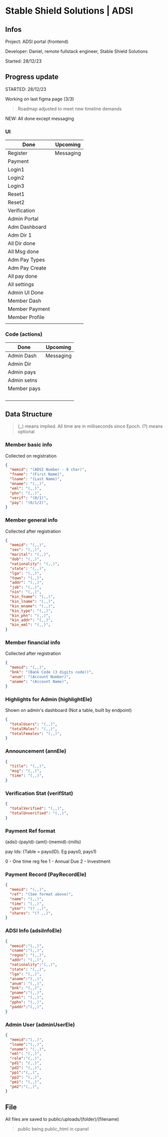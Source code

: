 # Stable Shield Solutions | ADSI

## Infos
Project: ADSI portal (frontend)

Developer: Daniel, remote fullstack engineer, Stable Shield Solutions

Started: 28/12/23



## Progress update

STARTED: 28/12/23

Working on last figma page (3/3)

> Roadmap adjusted to meet new timeline demands

NEW: All done except messaging 

### UI

| Done          | Upcoming      |
| ------------- | ------------- |
| Register      | Messaging     |
| Payment       |               |
| Login1        |               |
| Login2        |               |
| Login3        |               |
| Reset1        |               |
| Reset2        |               |
| Verification  |               |
| Admin Portal  |               |
| Adm Dashboard |               |
| Adm Dir 1     |               |
| All Dir done  |               |
| All Msg done  |               |
| Adm Pay Types |               |
| Adm Pay Create|               |
| All pay done  |               |
| All settings  |               |
| Admin UI Done |               |
| Member Dash   |               |
| Member Payment|               |
| Member Profile|               |
|               |               |

### Code (actions)

| Done          | Upcoming      |
| ------------- | ------------- |
| Admin Dash    | Messaging     |
| Admin Dir     |               |
| Admin pays    |               |
| Admin setns   |               |
| Member pays   |               |
|               |               |
|               |               |
|               |               |
|               |               |



## Data Structure

> (,,) means implied. All time are in milliseconds since Epoch. (?) means optional



### Member basic info

 Collected on registration

```json
{
  "memid": "(ADSI Number - 8 char)",
  "fname": "(First Name)",
  "lname": "(Last Name)",
  "mname": "(,,)",
  "eml": "(,,)",
  "phn": "(,,)",
  "verif": "(0/1)",
  "pay": "(0/1/2)",
}
```



### Member general info

 Collected after registration

```json
{
  "memid": "(,,)",
  "sex": "(,,)",
  "marital": "(,,)",
  "dob": "(,,)",
  "nationality": "(,,)",
  "state": "(,,)",
  "lga": "(,,)",
  "town": "(,,)",
  "addr": "(,,)",
  "job": "(,,)",
  "nin": "(,,)",
  "kin_fname": "(,,)",
  "kin_lname": "(,,)",
  "kin_mname": "(,,)",
  "kin_type": "(,,)",
  "kin_phn": "(,,)",
  "kin_addr": "(,,)",
  "kin_eml": "(,,)",
}
```




### Member financial info

 Collected after registration

```json
{
  "memid": "(,,)",
  "bnk": "(Bank Code (3 digits code))",
  "anum": "(Account Number)",
  "aname": "(Account Name)",
}
```



### Highlights for Admin (highlightEle)

 Shown on admin's dashboard (Not a table, built by endpoint)

```json
{
  "totalUsers": "(,,)",
  "totalMales": "(,,)",
  "totalFemales": "(,,)",
}
```



### Announcement (annEle)


```json
{
  "title": "(,,)",
  "msg": "(,,)",
  "time": "(,,)",
}
```



### Verification Stat (verifStat)

```json
{
  "totalVerified": "(,,)",
  "totalUnverified": "(,,)",
}
```

### Payment Ref format

(adsi)-(payId)-(amt)-(memid)-(mills)

pay Ids: (Table = pays(ID). Eg pays0, pays1)

0 - One time reg fee 
1 - Annual Due
2 - Investment




### Payment Record (PayRecordEle)

```json
{
  "memid": "(,,)",
  "ref": "(See format above)",
  "name": "(,,)",
  "time": "(,,)",
  "year": "(? ,,)",
  "shares": "(? ,,)",
}
```





### ADSI Info (adsiInfoEle)

```json
{
  "memid":"(,,)",
  "cname":"(,,)",
  "regno": "(,,)",
  "addr": "(,,)",
  "nationality":"(,,)",
  "state": "(,,)",
  "lga": "(,,)",
  "aname":"(,,)",
  "anum": "(,,)",
  "bnk": "(,,)",
  "pname":"(,,)",
  "peml": "(,,)",
  "pphn": "(,,)",
  "paddr":"(,,)",
}
```






### Admin User (adminUserEle)

```json
{
  "memid":"(,,)",
  "lname":"(,,)",
  "oname": "(,,)",
  "eml": "(,,)",
  "role":"(,,)",
  "pd1": "(,,)",
  "pd2": "(,,)",
  "pp1":"(,,)",
  "pp2": "(,,)",
  "pm1": "(,,)",
  "pm2":"(,,)",
}
```


## File

All files are saved to public/uploads/(folder)/(filename)

> public being public_html in cpanel